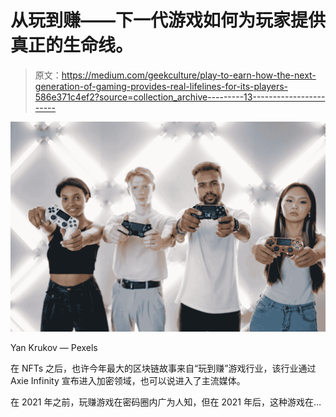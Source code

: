 # 从玩到赚——下一代游戏如何为玩家提供真正的生命线。

> 原文：<https://medium.com/geekculture/play-to-earn-how-the-next-generation-of-gaming-provides-real-lifelines-for-its-players-586e371c4ef2?source=collection_archive---------13----------------------->

![](img/31476b48cbac48ca39b23e7c1d9ee928.png)

Yan Krukov — Pexels

在 NFTs 之后，也许今年最大的区块链故事来自“玩到赚”游戏行业，该行业通过 Axie Infinity 宣布进入加密领域，也可以说进入了主流媒体。

在 2021 年之前，玩赚游戏在密码圈内广为人知，但在 2021 年后，这种游戏在…